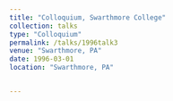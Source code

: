```yaml
---
title: "Colloquium, Swarthmore College"
collection: talks
type: "Colloquium" 
permalink: /talks/1996talk3
venue: "Swarthmore, PA"
date: 1996-03-01
location: "Swarthmore, PA"


---
```


